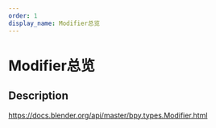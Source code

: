 ```yaml
---
order: 1
display_name: Modifier总览
---
```


# Modifier总览

## Description

https://docs.blender.org/api/master/bpy.types.Modifier.html

